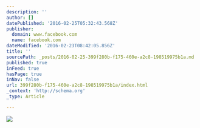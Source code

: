 ```yaml
---
description: ''
author: []
datePublished: '2016-02-25T05:32:43.568Z'
publisher:
  domain: www.facebook.com
  name: facebook.com
dateModified: '2016-02-23T08:42:05.856Z'
title: ''
sourcePath: _posts/2016-02-25-399f280b-f175-460e-a2c8-198519975b1a.md
published: true
inFeed: true
hasPage: true
inNav: false
url: 399f280b-f175-460e-a2c8-198519975b1a/index.html
_context: 'http://schema.org'
_type: Article

---
```

![](https://scontent-lax3-1.xx.fbcdn.net/hphotos-xlt1/v/t1.0-9/12240026_10206748369602884_7349892495865820517_n.jpg?oh=3373b50496c23f2e25aeb4505ec540e0&oe=576675BB)